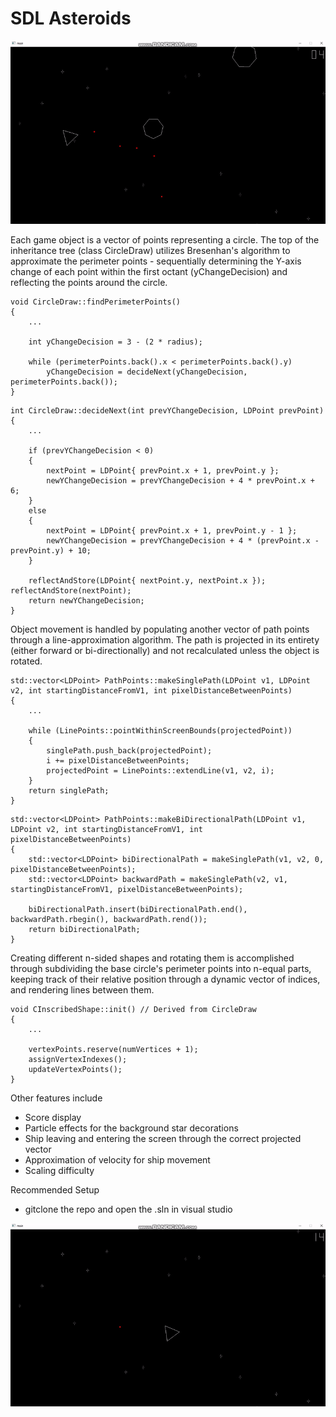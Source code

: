 # SDL Asteroids

![SDL_Asteroids footage](sdl_asteroids_gameplay_1.gif?raw=true "SDL_Asteroids_footage")


Each game object is a vector of points representing a circle. The top of the inheritance tree (class CircleDraw) utilizes Bresenhan's algorithm 
to approximate the perimeter points - sequentially determining the Y-axis change of each point within the first octant (yChangeDecision) and reflecting the points around the circle.

```
void CircleDraw::findPerimeterPoints()
{
    ...
    
    int yChangeDecision = 3 - (2 * radius);
    
    while (perimeterPoints.back().x < perimeterPoints.back().y)
        yChangeDecision = decideNext(yChangeDecision, perimeterPoints.back());
}
```
```
int CircleDraw::decideNext(int prevYChangeDecision, LDPoint prevPoint)
{
    ...
    
    if (prevYChangeDecision < 0)
    {
        nextPoint = LDPoint{ prevPoint.x + 1, prevPoint.y };
        newYChangeDecision = prevYChangeDecision + 4 * prevPoint.x + 6;
    }
    else
    {
        nextPoint = LDPoint{ prevPoint.x + 1, prevPoint.y - 1 };
        newYChangeDecision = prevYChangeDecision + 4 * (prevPoint.x - prevPoint.y) + 10;
    }

    reflectAndStore(LDPoint{ nextPoint.y, nextPoint.x }); reflectAndStore(nextPoint);
    return newYChangeDecision;
}
```

Object movement is handled by populating another vector of path points through a line-approximation algorithm. The path is projected in its
entirety (either forward or bi-directionally) and not recalculated unless the object is rotated.

```
std::vector<LDPoint> PathPoints::makeSinglePath(LDPoint v1, LDPoint v2, int startingDistanceFromV1, int pixelDistanceBetweenPoints)
{
    ...

    while (LinePoints::pointWithinScreenBounds(projectedPoint)) 
    {
        singlePath.push_back(projectedPoint);
        i += pixelDistanceBetweenPoints;
        projectedPoint = LinePoints::extendLine(v1, v2, i);
    }
    return singlePath;
}
```
```
std::vector<LDPoint> PathPoints::makeBiDirectionalPath(LDPoint v1, LDPoint v2, int startingDistanceFromV1, int pixelDistanceBetweenPoints)
{
    std::vector<LDPoint> biDirectionalPath = makeSinglePath(v1, v2, 0, pixelDistanceBetweenPoints);
    std::vector<LDPoint> backwardPath = makeSinglePath(v2, v1, startingDistanceFromV1, pixelDistanceBetweenPoints);

    biDirectionalPath.insert(biDirectionalPath.end(), backwardPath.rbegin(), backwardPath.rend());
    return biDirectionalPath;
}
```

Creating different n-sided shapes and rotating them is accomplished through subdividing the base circle's perimeter points into n-equal parts, keeping track of their relative position through a dynamic vector of indices, and rendering lines between them.

```
void CInscribedShape::init() // Derived from CircleDraw
{
    ...
    
    vertexPoints.reserve(numVertices + 1);
    assignVertexIndexes();
    updateVertexPoints();
}
```

Other features include
- Score display
- Particle effects for the background star decorations
- Ship leaving and entering the screen through the correct projected vector
- Approximation of velocity for ship movement
- Scaling difficulty

Recommended Setup
- gitclone the repo and open the .sln in visual studio

![SDL_Asteroids footage2](sdl_asteroids_gameplay_2.gif?raw=true "SDL_Asteroids_footage2")
